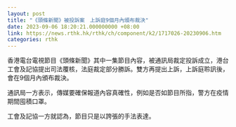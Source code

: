 ```yaml
---
layout: post
title: "《頭條新聞》被投訴案　上訴庭9個月內頒布裁決"
date: 2023-09-06 18:20:21.000000000 +08:00
link: https://news.rthk.hk/rthk/ch/component/k2/1717026-20230906.htm
categories: rthk
---
```


香港電台電視節目《頭條新聞》其中一集節目內容，被通訊局裁定投訴成立，港台工會及記協提出司法覆核，法庭裁定部分勝訴。雙方再提出上訴，上訴庭聆訊後，會在9個月內頒布裁決。

通訊局一方表示，傳媒要確保報道內容真確性，例如是否如節目所指，警方在疫情期間囤積口罩。

工會及記協一方就認為，節目只是以誇張的手法表達。

